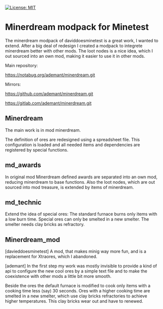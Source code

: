 [![License: MIT](https://img.shields.io/badge/License-MIT-yellow.svg)](https://opensource.org/licenses/MIT)
# Minerdream modpack for Minetest
The minerdream modpack of daviddoesminetest is a great work, I wanted to extend.
After a big deal of redesign I created a modpack to integrete minerdream better with other mods. The loot nodes is a nice idea, which I out sourced into an own mod, making it easier to use it in other mods.

Main repository:

https://notabug.org/ademant/minerdream.git

Mirrors:

https://github.com/ademant/minerdream.git

https://gitlab.com/ademant/minerdream.git

## Minerdream
The main work is in mod minerdream.

The definition of ores are redesigned using a spreadsheet file. This configuration is loaded and all needed items and dependencies are registered by special functions.

## md_awards
In original mod Minerdream defined awards are separated into an own mod, reducing minerdream to base functions.
Also the loot nodes, which are out sourced into mod treasure, is extended by items of minerdream.

## md_technic
Extend the idea of special ores: The standard furnace burns only items with a low burn time. Special ores can only be smelted in a new smelter. The smelter needs clay bricks as refractory.


## Minerdream_mod
[davieddoesminetest] A mod, that makes minig way more fun, and is a replacement for Xtraores, which I abandoned.

[ademant]
In the first step my work was mostly invisible to provide a kind of api to configure the new cool ores by a simple text file and to make the coexistence with other mods a little bit more smooth.

Beside the ores the default furnace is modified to cook only items with a cooking time less (say) 30 seconds.
Ores with a higher cooking time are smelted in a new smelter, which use clay bricks refractories to achieve higher temperatures.
This clay bricks wear out and have to renewed.
